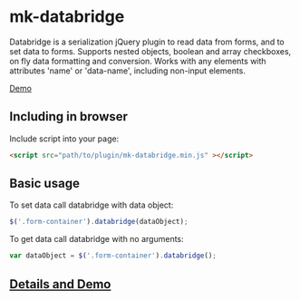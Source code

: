 mk-databridge
===============

Databridge is a serialization jQuery plugin to read data from forms, and to set data to forms.
Supports nested objects,
boolean and array checkboxes,
on fly data formatting and conversion.
Works with any elements with attributes 'name' or 'data-name', including non-input elements.

[Demo](http://mkant.ru/mink-js/mk-databridge)

Including in browser
------------

Include script into your page:
```HTML
<script src="path/to/plugin/mk-databridge.min.js" ></script>
```

Basic usage
-----------

To set data call databridge with data object:
```JavaScript
$('.form-container').databridge(dataObject);
```

To get data call databridge with no arguments:
```JavaScript
var dataObject = $('.form-container').databridge();
```

[Details and Demo](http://mkant.ru/mink-js/mk-databridge)
--------------------------------------------------------
